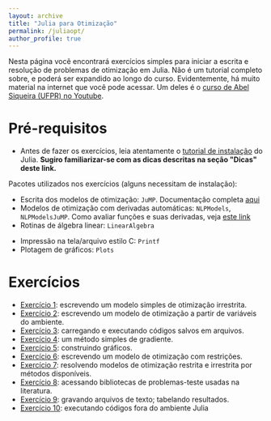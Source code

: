 ```yaml
---
layout: archive
title: "Julia para Otimização"
permalink: /juliaopt/
author_profile: true
---
```


Nesta página você encontrará exercícios simples para iniciar a escrita e resolução de problemas de otimização em Julia. Não é um tutorial completo sobre, e poderá ser expandido ao longo do curso. Evidentemente, há muito material na internet que você pode acessar. Um deles é o [curso de Abel Siqueira (UFPR) no Youtube](https://www.youtube.com/playlist?list=PLOOY0eChA1uyk_01nGJVmcQGvcJq9h6_6).


# Pré-requisitos

- Antes de fazer os exercícios, leia atentamente o [tutorial de instalação](/julia/) do Julia. **Sugiro familiarizar-se com as dicas descritas na seção "Dicas" deste link.**

Pacotes utilizados nos exercícios (alguns necessitam de instalação):
- Escrita dos modelos de otimização: `JuMP`. Documentação completa [aqui](https://jump.dev/JuMP.jl/stable/)
- Modelos de otimização com derivadas automáticas: `NLPModels`, `NLPModelsJuMP`. Como avaliar funções e suas derivadas, veja [este link](https://github.com/JuliaSmoothOptimizers/NLPModels.jl)
- Rotinas de álgebra linear: `LinearAlgebra`
<!--- Armazenamento de matrizes esparsas: `SparseArrays`-->
- Impressão na tela/arquivo estilo C: `Printf`
- Plotagem de gráficos: `Plots`


# Exercícios

- [Exercício 1](/juliaopt_ex1): escrevendo um modelo simples de otimização irrestrita.
- [Exercício 2](/juliaopt_ex2): escrevendo um modelo de otimização a partir de variáveis do ambiente.
- [Exercício 3](/juliaopt_ex3): carregando e executando códigos salvos em arquivos.
- [Exercício 4](/juliaopt_ex4): um método simples de gradiente.
- [Exercício 5](/juliaopt_ex5): construindo gráficos.
- [Exercício 6](/juliaopt_ex6): escrevendo um modelo de otimização com restrições.
- [Exercício 7](/juliaopt_ex7): resolvendo modelos de otimização restrita e irrestrita por métodos disponíveis.
- [Exercício 8](/juliaopt_ex8): acessando bibliotecas de problemas-teste usadas na literatura.
- [Exercício 9](/juliaopt_ex9): gravando arquivos de texto; tabelando resultados.
- [Exercício 10](/juliaopt_ex10): executando códigos fora do ambiente Julia

